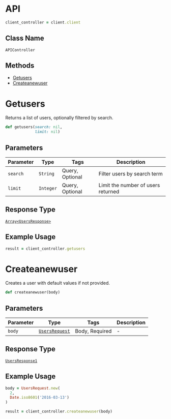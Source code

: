 # API

```ruby
client_controller = client.client
```

## Class Name

`APIController`

## Methods

* [Getusers](../../doc/controllers/api.md#getusers)
* [Createanewuser](../../doc/controllers/api.md#createanewuser)


# Getusers

Returns a list of users, optionally filtered by search.

```ruby
def getusers(search: nil,
             limit: nil)
```

## Parameters

| Parameter | Type | Tags | Description |
|  --- | --- | --- | --- |
| `search` | `String` | Query, Optional | Filter users by search term |
| `limit` | `Integer` | Query, Optional | Limit the number of users returned |

## Response Type

[`Array<UsersResponse>`](../../doc/models/users-response.md)

## Example Usage

```ruby
result = client_controller.getusers
```


# Createanewuser

Creates a user with default values if not provided.

```ruby
def createanewuser(body)
```

## Parameters

| Parameter | Type | Tags | Description |
|  --- | --- | --- | --- |
| `body` | [`UsersRequest`](../../doc/models/users-request.md) | Body, Required | - |

## Response Type

[`UsersResponse1`](../../doc/models/users-response-1.md)

## Example Usage

```ruby
body = UsersRequest.new(
  2,
  Date.iso8601('2016-03-13')
)

result = client_controller.createanewuser(body)
```


